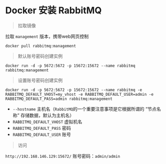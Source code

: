 # Docker 安装 RabbitMQ

> 拉取镜像

拉取 `management` 版本，携带web网页控制

```shell
docker pull rabbitmq:management
```

> 默认账号密码创建实例

```shell
docker run -d -p 5672:5672 -p 15672:15672 --name rabbitmq rabbitmq:management
```

> 设置账号密码创建实例

```shell
docker run -d -p 5672:5672 -p 15672:15672 --name rabbitmq -e RABBITMQ_DEFAULT_VHOST=my_vhost -e RABBITMQ_DEFAULT_USER=admin -e RABBITMQ_DEFAULT_PASS=admin rabbitmq:management
```

- `--hostname`  主机名（`RabbitMQ`的一个重要注意事项是它根据所谓的 “节点名称” 存储数据，默认为主机名）
- `RABBITMQ_DEFAULT_VHOST` 虚拟机名
- `RABBITMQ_DEFAULT_PASS` 密码
- `RABBITMQ_DEFAULT_USER` 账号

> 访问

`http://192.168.146.129:15672/` 账号密码：`admin/admin`